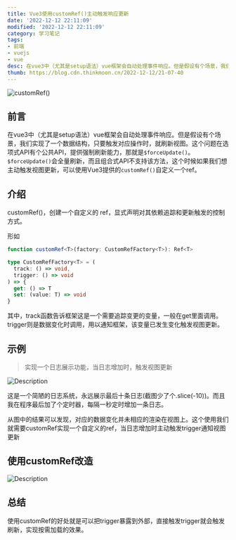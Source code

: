 ```yaml
---
title: Vue3使用customRef()主动触发响应更新
date: '2022-12-12 22:11:09'
modified: '2022-12-12 22:11:09'
category: 学习笔记
tags:
- 前端
- vuejs
- vue
desc: 在vue3中（尤其是setup语法）vue框架会自动处理事件响应。但是假设有个场景，我们实现了一个数据结构，只要触发对应操作时，就刷新视图。这个问题在选项式API有个公共API，提供强制刷新能力，那就是`$forceUpdate()`。`$forceUpdate()`会全量刷新，而且组合式API不支持该方法，这个时候如果我们想主动触发视图更新，可以使用Vue3提供的customRef()自定义一个ref。
thumb: https://blog.cdn.thinkmoon.cn/2022-12-12/21-07-40
---
```


![customRef()](https://blog.cdn.thinkmoon.cn/2022-12-12/21-07-40)

## 前言

在vue3中（尤其是setup语法）vue框架会自动处理事件响应。但是假设有个场景，我们实现了一个数据结构，只要触发对应操作时，就刷新视图。这个问题在选项式API有个公共API，提供强制刷新能力，那就是`$forceUpdate()`。`$forceUpdate()`会全量刷新，而且组合式API不支持该方法，这个时候如果我们想主动触发视图更新，可以使用Vue3提供的`customRef()`自定义一个ref。

## 介绍

customRef()，创建一个自定义的 ref，显式声明对其依赖追踪和更新触发的控制方式。

形如
```typescript
function customRef<T>(factory: CustomRefFactory<T>): Ref<T>

type CustomRefFactory<T> = (
  track: () => void,
  trigger: () => void
) => {
  get: () => T
  set: (value: T) => void
}
```

其中，track函数告诉框架这是一个需要追踪变更的变量，一般在get里面调用。trigger则是数据变化时调用，用以通知框架，该变量已发生变化触发视图更新。

## 示例

> 实现一个日志展示功能，当日志增加时，触发视图更新

![Description](https://blog.cdn.thinkmoon.cn/2022-12-12/21-53-09)

这是一个简陋的日志系统，永远展示最后十条日志(截图少了个.slice(-10))。而且我在程序最后加了个定时器，每隔一秒定时增加一条日志。

从图中的结果可以发现，对应的数据变化并未相应的渲染在视图上。这个使用我们就需要customRef实现一个自定义的ref，当日志增加时主动触发trigger通知视图更新

## 使用customRef改造

![Description](https://blog.cdn.thinkmoon.cn/2022-12-12/22-03-09)

## 总结

使用customRef的好处就是可以把trigger暴露到外部，直接触发trigger就会触发刷新，实现按需加载的效果。